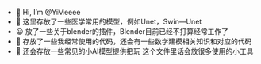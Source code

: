 - 👋 Hi, I’m @YiMeeee
- 👀 这里存放了一些医学常用的模型，例如Unet，Swin—Unet
- 😀 放了一些关于blender的插件，Blender目前已经不打算经常工作了
- 🌱 存放了一些我经常使用的代码，还会有一些数学建模相关知识和对应的代码
- 💞️ 还会存放一些常见的小AI模型提供把玩
  这个文件里话会放很多使用的小工具

<!---

--->

